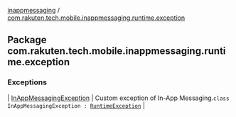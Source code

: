 [inappmessaging](../index.md) / [com.rakuten.tech.mobile.inappmessaging.runtime.exception](./index.md)

## Package com.rakuten.tech.mobile.inappmessaging.runtime.exception

### Exceptions

| [InAppMessagingException](-in-app-messaging-exception/index.md) | Custom exception of In-App Messaging.`class InAppMessagingException : `[`RuntimeException`](https://kotlinlang.org/api/latest/jvm/stdlib/kotlin/-runtime-exception/index.html) |

